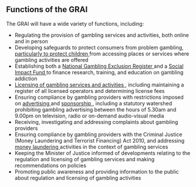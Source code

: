 ##  Functions of the GRAI

The GRAI will have a wide variety of functions, including:

  * Regulating the provision of gambling services and activities, both online and in person 
  * Developing safeguards to protect consumers from problem gambling, [ particularly to protect children ](https://www.gov.ie/en/organisation-information/fd193-information-for-licensees/#safeguards-and-protections) from accessing places or services where gambling activities are offered 
  * Establishing both a [ National Gambling Exclusion Register ](https://www.gov.ie/en/organisation-information/2ceb2-information-for-the-public/#the-national-gambling-exclusion-register) and a [ Social Impact Fund ](https://www.gov.ie/en/organisation-information/2ceb2-information-for-the-public/#social-impact-fund) to finance research, training, and education on gambling addiction 
  * [ Licensing of gambling services and activities ](https://www.gov.ie/en/organisation-information/fd193-information-for-licensees/) , including maintaining a register of all licensed operators and determining license fees 
  * Ensuring compliance by gambling providers with restrictions imposed on [ advertising ](https://www.gov.ie/en/organisation-information/2ceb2-information-for-the-public/#advertising) and [ sponsorship ](https://www.gov.ie/en/organisation-information/2ceb2-information-for-the-public/#sponsorship-and-inducements) , including a statutory watershed prohibiting gambling advertising between the hours of 5.30am and 9.00pm on television, radio or on-demand audio-visual media 
  * Receiving, investigating and addressing complaints about gambling providers 
  * Ensuring compliance by gambling providers with the Criminal Justice (Money Laundering and Terrorist Financing) Act 2010, and addressing [ money laundering ](/en/money-and-tax/personal-finance/banking/money-laundering-in-ireland/) activities in the context of gambling services 
  * Keeping the Minister of Justice informed of developments relating to the regulation and licensing of gambling services and making recommendations on policies 
  * Promoting public awareness and providing information to the public about regulation and licensing of gambling activities 
